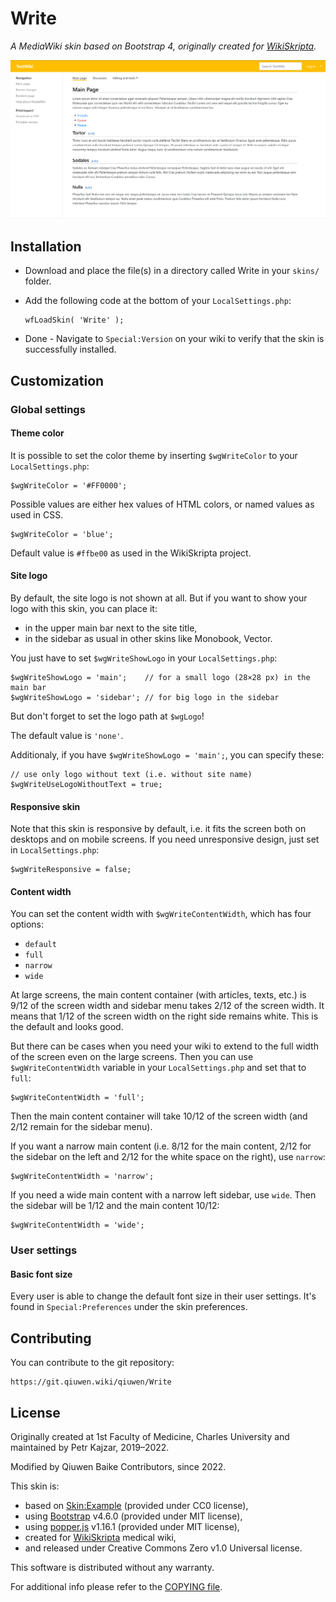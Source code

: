 # Write

_A MediaWiki skin based on Bootstrap 4, originally created for
[WikiSkripta](https://www.wikiskripta.eu)._

![Write](assets/write.png)

## Installation

* Download and place the file(s) in a directory called Write in your `skins/`
  folder.
* Add the following code at the bottom of your `LocalSettings.php`:

      wfLoadSkin( 'Write' );

* Done - Navigate to `Special:Version` on your wiki to verify that the skin is
  successfully installed.

## Customization

### Global settings

#### Theme color

It is possible to set the color theme by inserting `$wgWriteColor` to your
`LocalSettings.php`:

    $wgWriteColor = '#FF0000';
    
Possible values are either hex values of HTML colors, or named values as used
in CSS.

    $wgWriteColor = 'blue';
    
Default value is `#ffbe00` as used in the WikiSkripta project.

#### Site logo

By default, the site logo is not shown at all. But if you want to show your
logo with this skin, you can place it:

- in the upper main bar next to the site title,
- in the sidebar as usual in other skins like Monobook, Vector.

You just have to set `$wgWriteShowLogo` in your `LocalSettings.php`:

    $wgWriteShowLogo = 'main';    // for a small logo (28×28 px) in the main bar
    $wgWriteShowLogo = 'sidebar'; // for big logo in the sidebar

But don't forget to set the logo path at `$wgLogo`!

The default value is `'none'`.

Additionaly, if you have `$wgWriteShowLogo = 'main';`, you can specify these:
    
    // use only logo without text (i.e. without site name)
    $wgWriteUseLogoWithoutText = true;

#### Responsive skin

Note that this skin is responsive by default, i.e. it fits the screen both on
desktops and on mobile screens. If you need unresponsive design, just set in
`LocalSettings.php`:

    $wgWriteResponsive = false;

#### Content width

You can set the content width with `$wgWriteContentWidth`, which has four
options:

- `default`
- `full`
- `narrow`
- `wide`

At large screens, the main content container (with articles, texts, etc.) is
9/12 of the screen width and sidebar menu takes 2/12 of the screen width. It
means that 1/12 of the screen width on the right side remains white. This is
the default and looks good.

But there can be cases when you need your wiki to extend to the full width of
the screen even on the large screens. Then you can use `$wgWriteContentWidth`
variable in your `LocalSettings.php` and set that to `full`:

    $wgWriteContentWidth = 'full';

Then the main content container will take 10/12 of the screen width (and 2/12
remain for the sidebar menu).

If you want a narrow main content (i.e. 8/12 for the main content, 2/12 for
the sidebar on the left and 2/12 for the white space on the right), use
`narrow`:

    $wgWriteContentWidth = 'narrow';

If you need a wide main content with a narrow left sidebar, use `wide`. Then
the sidebar will be 1/12 and the main content 10/12:

    $wgWriteContentWidth = 'wide';

### User settings

#### Basic font size

Every user is able to change the default font size in their user settings. It's
found in `Special:Preferences` under the skin preferences.

## Contributing

You can contribute to the git repository:

    https://git.qiuwen.wiki/qiuwen/Write

## License

Originally created at 1st Faculty of Medicine, Charles University and maintained 
by Petr Kajzar, 2019–2022.

Modified by Qiuwen Baike Contributors, since 2022.

This skin is:

* based on [Skin:Example](https://www.mediawiki.org/wiki/Skin:Example)
  (provided under CC0 license),
* using [Bootstrap](https://getbootstrap.com/) v4.6.0 (provided under MIT license),
* using [popper.js](https://popper.js.org/) v1.16.1 (provided under MIT license),
* created for [WikiSkripta](https://www.wikiskripta.eu) medical wiki,
* and released under Creative Commons Zero v1.0 Universal license.

This software is distributed without any warranty.

For additional info please refer to the [COPYING file](COPYING).

